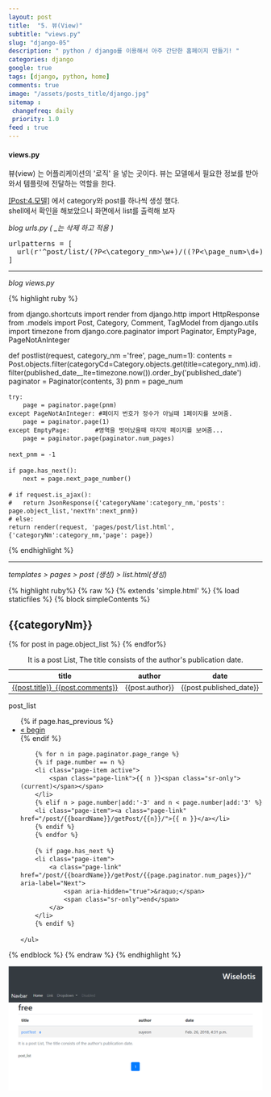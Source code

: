 ```yaml
---
layout: post
title:  "5. 뷰(View)"
subtitle: "views.py"
slug: "django-05" 
description: " python / django를 이용해서 아주 간단한 홈페이지 만들기! "
categories: django
google: true 
tags: [django, python, home]
comments: true 
image: "/assets/posts_title/django.jpg"
sitemap : 
 changefreq: daily
 priority: 1.0
feed : true 
---
```


#### views.py 

뷰(view) 는 어플리케이션의 '로직' 을 넣는 곳이다.
뷰는 모델에서 필요한 정보를 받아와서 템플릿에 전달하는 역할을 한다. 

[[Post:4.모델]](/django/2018/01/28/django-04.html) 에서 category와 post를 하나씩 생성 했다.  
shell에서 확인을 해보았으니 화면에서 list를 출력해 보자  

*blog urls.py ( _는 삭제 하고 적용 )*

<pre>
urlpatterns = [
  url(r'^post/list/(?P<\category_nm>\w+)/((?P<\page_num>\d+)/)?$', views.postlist, name='postList')
]
</pre>

----------------------------------------

*blog views.py* 

{% highlight ruby %}

from django.shortcuts import render 
from django.http import HttpResponse 
from .models import Post, Category, Comment, TagModel 
from django.utils import timezone
from django.core.paginator import Paginator, EmptyPage, PageNotAnInteger

def postlist(request, category_nm ='free', page_num=1): 
	contents = Post.objects.filter(categoryCd=Category.objects.get(title=category_nm).id).filter(published_date__lte=timezone.now()).order_by('published_date')
	paginator = Paginator(contents, 3)
	pnm = page_num
	 
	try:
		page = paginator.page(pnm)		
	except PageNotAnInteger: #페이지 번호가 정수가 아닐때 1페이지를 보여줌.
		page = paginator.page(1)
	except EmptyPage:		#영역을 벗어났을때 마지막 페이지를 보여줌...  
		page = paginator.page(paginator.num_pages)
	
	next_pnm = -1 

	if page.has_next(): 
		next = page.next_page_number()

	# if request.is_ajax(): 
	# 	return JsonResponse({'categoryName':category_nm,'posts': page.object_list,'nextYn':next_pnm})
	# else:
	return render(request, 'pages/post/list.html', {'categoryNm':category_nm,'page': page})

{% endhighlight %}

-------------------------------------------------------

*templates >  pages > post (생성) > list.html(생성)*

{% highlight ruby%}
{% raw %}
{% extends 'simple.html' %}
{% load staticfiles %}
{% block simpleContents %}
<!-- <link rel="stylesheet" href="{% static 'css/post.css' %}"> -->
<h2>
	{{categoryNm}}
</h2>
<table class="table table-striped table-hover TXTC MT50">
	<caption class="HIDDEN">It is a post List, The title consists of the author's publication date.
	</caption>
	<colgroup>
		<col width="50%"><col width="20%"><col width="30%">
	</colgroup>
	<thead>
		<tr>
			<th class="TXTC" scope="col"> title </th>
			<th class="TXTC" scope="col"> author</th>
			<th class="TXTC" scope="col"> date </th>
		</tr>
	</thead>
	<tbody>
		{% for post in page.object_list %}
		<tr>
			<td><a class="" href="/post/{{post.categoryCd}}/{{post.id}}/"><span>{{post.title}}</span>&nbsp;&nbsp;<span class='badge'>{{post.comments}}</span></a></td>
			<td><span class="author">{{post.author}}</span> </td>
			<td><span class="date">{{post.published_date}}</span></td>
		</tr>
		{% endfor%}
	</tbody>
</table>

<p class="bar_title hidden">post_list</p>
<div class="TXTC"> 
	<ul class="pagination MAUTO">
		{% if page.has_previous %}
		<li class="page-item">
			<a class="page-link" href="{% url 'post_list' board_nm=boardName %}" aria-label="Previous">
				<span aria-hidden="true">&laquo;</span>
				<span class="sr-only">begin</span>
			</a>
		</li>   {% endif %}

		{% for n in page.paginator.page_range %}
		{% if page.number == n %}
		<li class="page-item active">
			<span class="page-link">{{ n }}<span class="sr-only">(current)</span></span>
		</li>
		{% elif n > page.number|add:'-3' and n < page.number|add:'3' %}
		<li class="page-item"><a class="page-link" href="/post/{{boardName}}/getPost/{{n}}/">{{ n }}</a></li>
		{% endif %}
		{% endfor %}

		{% if page.has_next %}
		<li class="page-item">
			<a class="page-link" href="/post/{{boardName}}/getPost/{{page.paginator.num_pages}}/" aria-label="Next">
				<span aria-hidden="true">&raquo;</span>
				<span class="sr-only">end</span>
			</a>
		</li>
		{% endif %}   

	</ul> 
</div>
{% endblock %}
{% endraw %}
{% endhighlight %}


![image](/assets/posts_con/django/django_05005.png)

